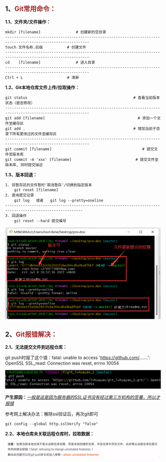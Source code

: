 ## 1、<span style="color:brown">Git常用命令：</span>

**1.1、文件夹/文件操作：**

```apl
mkdir [filename]				# 创建新的空目录
------------------------------------------------------------------------------------------------------------
touch 文件名称.后缀	        # 创建文件
------------------------------------------------------------------------------------------------------------
cd    [filename]				# 进入目录
------------------------------------------------------------------------------------------------------------
Ctrl + L					# 清屏
```

**1.2、Git本地仓库文件上传/拉取操作：**

```apl
git status                                                # 查看当前版本状态（是否修改）
------------------------------------------------------------------------------------------------------------
git add [filename]                                          # 添加一个文件至缓存区
git add .                                                 # 增加当前子目录下所有更改过的文件至缓存区
------------------------------------------------------------------------------------------------------------
git commit [filename]										  # 提交文件至版本库
git commit -m 'xxx' [filename]                             # 提交文件至版本库, 同时提交描述
```

**1.3、版本回退：**

```apl
1. 将暂存区的文件暂时'取消暂存'/切换到指定版本
	git reset [filename]
2. 查询提交记录
	git log   或者   git log --pretty=oneline
---------------------------------------------------------------------------------------------------------
3. 回退操作
	git reset --hard 提交编号
```

<img src="https://raw.githubusercontent.com/root-bine/image/main/Typora-image/Git%E6%9F%A5%E8%AF%A2%E6%8F%90%E4%BA%A4%E8%AE%B0%E5%BD%95.png" alt="image-20220708171333036" style="zoom:80%;" />

## 2、<span style="color:brown">Git报错解决：</span>

**2.1、无法提交文件到远程仓库：**

git push时报了这个错：fatal: unable to access 'https://github.com/.......': OpenSSL SSL_read: Connection was reset, errno 10054

![image-20221026165750319](https://raw.githubusercontent.com/root-bine/image/main/Typora-image/%E6%97%A0%E6%B3%95%E6%8F%90%E4%BA%A4%E6%96%87%E4%BB%B6%E5%88%B0remote.png)

**产生原因：**<u>*一般是这是因为服务器的SSL证书没有经过第三方机构的签署，所以才报错*</u>

参考网上解决办法：解除ssl验证后，再次git即可

```apl
git config --global http.sslVerify "false"
```

**2.2、本地仓库未关联远程仓库时，拉取数据：**

![image-20221026171916561](https://raw.githubusercontent.com/root-bine/image/main/Typora-image/%E6%9C%AA%E5%85%B3%E8%81%94remote%E6%8B%89%E5%8F%96%E6%95%B0%E6%8D%AE.png)
